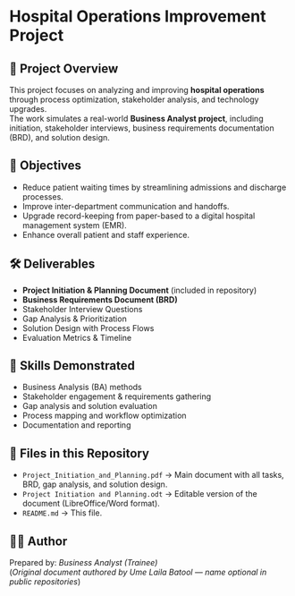 # Hospital Operations Improvement Project

## 📌 Project Overview
This project focuses on analyzing and improving **hospital operations** through process optimization, stakeholder analysis, and technology upgrades.  
The work simulates a real-world **Business Analyst project**, including initiation, stakeholder interviews, business requirements documentation (BRD), and solution design.

## 🎯 Objectives
- Reduce patient waiting times by streamlining admissions and discharge processes.
- Improve inter-department communication and handoffs.
- Upgrade record-keeping from paper-based to a digital hospital management system (EMR).
- Enhance overall patient and staff experience.

## 🛠 Deliverables
- **Project Initiation & Planning Document** (included in repository)
- **Business Requirements Document (BRD)**
- Stakeholder Interview Questions
- Gap Analysis & Prioritization
- Solution Design with Process Flows
- Evaluation Metrics & Timeline

## 🔑 Skills Demonstrated
- Business Analysis (BA) methods
- Stakeholder engagement & requirements gathering
- Gap analysis and solution evaluation
- Process mapping and workflow optimization
- Documentation and reporting

## 📂 Files in this Repository
- `Project_Initiation_and_Planning.pdf` → Main document with all tasks, BRD, gap analysis, and solution design.
- `Project Initiation and Planning.odt` → Editable version of the document (LibreOffice/Word format).
- `README.md` → This file.

## 👩‍💻 Author
Prepared by: *Business Analyst (Trainee)*  
(*Original document authored by Ume Laila Batool — name optional in public repositories*)
